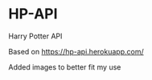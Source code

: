 # HP-API
Harry Potter API 

Based on https://hp-api.herokuapp.com/ 

Added images to better fit my use
